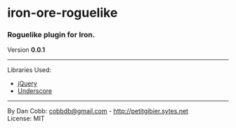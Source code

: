 # iron-ore-roguelike
### Roguelike plugin for Iron.
Version **0.0.1**

---
Libraries Used:

* [jQuery](http://www.jquery.com)
* [Underscore](http://underscorejs.org/)

---
By Dan Cobb: <cobbdb@gmail.com> - http://petitgibier.sytes.net  
License: MIT